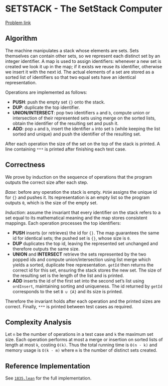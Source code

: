 # SETSTACK - The SetStack Computer

[Problem link](https://www.spoj.com/problems/SETSTACK/)

## Algorithm

The machine manipulates a stack whose elements are sets. Sets themselves can contain
other sets, so we represent each distinct set by an integer identifier.  A map is
used to assign identifiers: whenever a new set is created we look it up in the map;
if it exists we reuse its identifier, otherwise we insert it with the next id.
The actual elements of a set are stored as a sorted list of identifiers so that
two equal sets have an identical representation.

Operations are implemented as follows:

- **PUSH**: push the empty set `{}` onto the stack.
- **DUP**: duplicate the top identifier.
- **UNION/INTERSECT**: pop two identifiers `a` and `b`, compute union or
  intersection of their represented sets using merge on the sorted lists, obtain
  the identifier of the resulting set and push it.
- **ADD**: pop `a` and `b`, insert the identifier `a` into set `b` (while
  keeping the list sorted and unique) and push the identifier of the resulting
  set.

After each operation the size of the set on the top of the stack is printed.
A line containing `***` is printed after finishing each test case.

## Correctness

We prove by induction on the sequence of operations that the program outputs the
correct size after each step.

*Base*: before any operation the stack is empty. `PUSH` assigns the unique id for
`{}` and pushes it. Its representation is an empty list so the program outputs `0`,
which is the size of the empty set.

*Induction*: assume the invariant that every identifier on the stack refers to
a set equal to its mathematical meaning and the map stores consistent mappings.
Each operation processes the top identifiers:

- **PUSH** inserts (or retrieves) the id for `{}`. The map guarantees the same id
  for identical sets; the pushed set is `{}`, whose size is `0`.
- **DUP** duplicates the top id, leaving the represented set unchanged and
  therefore outputs the same size.
- **UNION** and **INTERSECT** retrieve the sets represented by the two popped ids
  and compute union/intersection using list merge which yields a sorted, duplicate
  free representation. `getId` then returns the correct id for this set, ensuring
  the stack stores the new set. The size of the resulting set is the length of
  the list and is printed.
- **ADD** inserts the id of the first set into the second set’s list using
  `ordInsert`, maintaining sorting and uniqueness. The id returned by `getId`
  corresponds to the set `B ∪ {A}` and its size is printed.

Therefore the invariant holds after each operation and the printed sizes are
correct. Finally, `***` is printed between test cases as required.

## Complexity Analysis

Let `n` be the number of operations in a test case and `k` the maximum set size.
Each operation performs at most a merge or insertion on sorted lists of length at
most `k`, costing `O(k)`. Thus the total running time is `O(n · k)` and memory
usage is `O(k · m)` where `m` is the number of distinct sets created.

## Reference Implementation

See [`1835.lean`](../../human/x/lean/1835.lean) for the full implementation.
